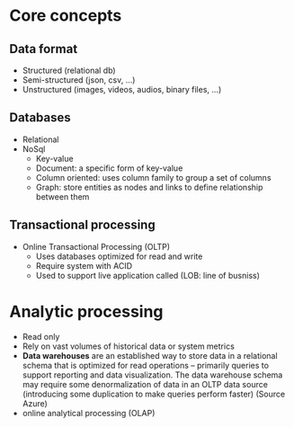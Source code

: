 # Core concepts

## Data format
- Structured (relational db)
- Semi-structured (json, csv, ...)
- Unstructured (images, videos, audios, binary files, ...)

## Databases
- Relational
- NoSql
  - Key-value
  - Document: a specific form of key-value 
  - Column oriented: uses column family to group a set of columns
  - Graph: store entities as nodes and links to define relationship between them  

## Transactional processing 
- Online Transactional Processing (OLTP)
  -  Uses databases optimized for read and write
  -  Require system with ACID 
  -  Used to support live application called (LOB: line of busniss)

# Analytic processing 

- Read only 
- Rely on vast volumes of historical data or system metrics  
- **Data warehouses** are an established way to store data in a relational schema that is optimized for read operations – primarily queries to support reporting and data visualization. The data warehouse schema may require some denormalization of data in an OLTP data source (introducing some duplication to make queries perform faster) (Source Azure)
- online analytical processing (OLAP)
